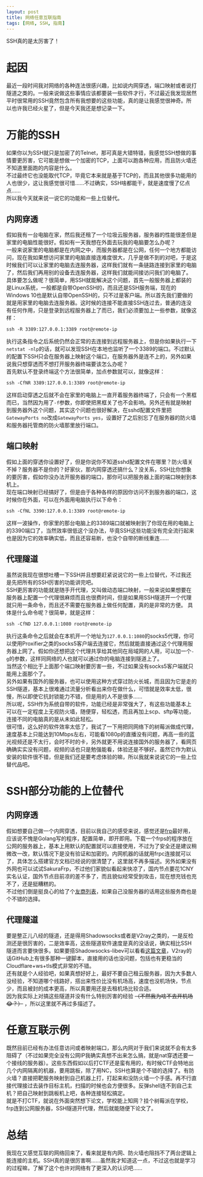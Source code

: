```yaml
---
layout: post
title: 网络任意互联指南
tags: [网络, SSH, 指南]
---
```


  SSH真的是太厉害了！<!--more-->     
  
# 起因
  最近一段时间我对网络的各种连法很感兴趣，比如说内网穿透，端口映射或者说打隧道之类的。一般来说做这些事情应该都要装一些软件才行，不过最近我发现居然平时很常用的SSH竟然包含所有我想要的这些功能，真的是让我感觉很神奇。所以也许我已经火星了，但是今天我还是想记录一下。   
  
# 万能的SSH
  如果你以为SSH就只是加密了的Telnet，那可真是大错特错，我感觉SSH想做的事情要更厉害，它可能是想做一个加密的TCP，上面可以跑各种应用，而且防火墙还不知道里面跑的内容是什么。   
  不过最终它也没能取代TCP，毕竟它本来就是基于TCP的，而且其他很多功能用的人也很少，这让我感觉很可惜……不过确实，SSH啥都能干，就是速度慢了亿点点……   
  所以我今天就来说一说它的功能和一些上位替代。   
## 内网穿透
  假如我有一台电脑在家，然后我还租了一个垃圾云服务器，服务器的性能很差但是家里的电脑性能很好。假如有一天我想在外面去玩我的电脑要怎么办呢？   
  一般来说家里的电脑都是在内网之中，而服务器都是在公网，任何一个地方都能访问，现在我如果想访问家里的电脑直接连难度很大，几乎是做不到的对吧，于是这时候我们可以让家里的电脑去连服务器，这样我们就有一条链路连接到家里的电脑了，然后我们再用别的设备去连服务器，这样我们就能间接访问我们的电脑了。   
  具体要怎么做呢？很简单，用SSH就能解决这个问题，首先一般服务器上都装的是Linux系统，一般都是自带OpenSSH的，而且还是SSH服务端，现在的Windows 10也是默认自带OpenSSH的，只不过是客户端。所以首先我们要做的就是用家里的电脑去连服务器。这时候的连接不能直接SSH连过去，普通的连没有任何作用，只是登录到远程服务器上了而已，我们必须要加上一些参数，就像这样：
```
ssh -R 3389:127.0.0.1:3389 root@remote-ip
```
  执行这条指令之后系统仍然会正常的去连接到远程服务器上，但是你如果执行一下`netstat -nlp`的话，就可以发现SSH在本地也监听了一个3389的端口。不过默认的配置下SSH只会在服务器上映射这个端口，在服务器外是连不上的，另外如果说我只想穿透而不想打开服务器终端要该怎么办呢？   
  首先默认不登录终端这个方法很简单，加点参数就可以，就像这样：
```
ssh -CfNR 3389:127.0.0.1:3389 root@remote-ip
```
  这样启动穿透之后就不会在家里的电脑上一直开着服务器终端了，只会有一个黑框而已，当然因为用了`-f`参数，你即使把黑框关了也不会影响。另外还有就是映射到服务器外这个问题，其实这个问题也很好解决，在sshd配置文件里把`GatewayPorts no`改成`GatewayPorts yes`，设置好了之后别忘了在服务器的防火墙和服务器托管商的防火墙那里放行端口。
## 端口映射
  假如上面的穿透你设置好了，但是你说你不知道sshd配置文件在哪里？防火墙关不掉？服务器不是你的？好家伙，那内网穿透还搞什么？没关系，SSH比你想象的要厉害，假如你没办法开服务器的端口，那你可以把服务器上面的端口映射到本机上。   
  现在端口映射已经搞好了，但是由于各种各样的原因你访问不到服务器的端口，这时候你在外面，可以在外面用电脑执行以下命令：
```
ssh -CfNL 3390:127.0.0.1:3389 root@remote-ip
```
  这样一波操作，你家里的那台电脑上的3389端口就被映射到了你现在用的电脑上的3390端口了，当然效率很低这个没办法，毕竟SSH这些功能没有完全流行起来也是因为它的效率确实低，而且还容易断，也没个自带的断线重连……    
## 代理隧道
  虽然说我现在很想吐槽一下SSH并且想要赶紧说说它的一些上位替代，不过我还是先把所有的SSH厉害的功能讲完吧。   
  SSH更厉害的功能就是随手开代理，又叫做动态端口映射，一般来说如果想要在服务器上配置一个代理很麻烦而且也很费时间，但是如果用SSH隧道开一个代理就只用一条命令，而且还不需要在服务器上做任何配置，真的是非常的方便。
  具体是什么命令呢？很简单，就是这样：
```
ssh -CfND 127.0.0.1:1080 root@remote-ip
```
  执行这条命令之后就会在本机开一个地址为`127.0.0.1:1080`的socks5代理，你可以使用Proxifier之类的socks5客户端去连接它，然后就能直接通过这个代理用服务器上网了。假如你还想把这个代理共享给其他同在局域网的人用，可以加一个`-g`的参数，这样同网络的人也就可以通过你的电脑连接到隧道上了。   
  当然这个相比于上面那个端口映射要厉害一些，不过如果没有socks5客户端就只能用上面那个了。   
  另外如果有国外的服务器，也可以使用这种方式穿过防火长城，而且因为它是走的SSH隧道，基本上很难通过流量分析看出来你在做什么，可惜就是效率太低，很慢，所以即使它抗封锁能力不错，但是用的人不是很多……   
  所以呢，SSH作为系统自带的软件，功能已经是非常强大了，有这些功能基本上可以在一定程度上无视防火墙，随便穿，轻松透，而且再加上scp、sftp等功能，连接不同的电脑真的是从未如此轻松。   
  很可惜，这么好的软件效率太低了，我试了一下用把同网络下的树莓派做成代理，速度基本上只能达到10Mbps左右，可能看1080p的直播没有问题，再高一些的蓝光视频还是不太行，会时不时的卡，另外就更不用说连接国外的服务器了，看网页确确实实没有问题，视频的话也只是勉强能看，体验还是不够好。虽然它作为默认安装的软件很不错，但是我们还是要考虑体验的嘛，所以我就来说说它的一些上位替代品吧。
  
# SSH部分功能的上位替代
## 内网穿透
  假如想要自己做一个内网穿透，目前以我自己的感受来说，感觉还是[frp](https://github.com/fatedier/frp)最好用，应该说不愧是Golang写的程序，配置简单，即开即用。下载一个frps的程序放在公网的服务器上，基本上用默认的配置就可以直接使用，不过为了安全还是建议稍微改一改，默认情况下是没有验证和加密的。内网机器的话就用frpc连接就可以了，具体怎么搭建官方文档已经说的很清楚了，这里就不再多描述。另外如果没有外网也可以试试SakuraFrp，不过他们家貌似看起来快凉了，国内节点要花1CNY实名认证，国外节点目前凉的差不多了，而且貌似经常受到攻击，现在想充钱也充不了，还是挺糟糕的。   
  不过他们倒是挺良心的给了个[友商列表](https://www.natfrp.com/peer_vendors.php)，如果自己没服务器的话用这些服务商也是个不错的选择。   
## 代理隧道
  要是整正儿八经的隧道，还是得用Shadowsocks或者是V2ray之类的，一是反检测还是很厉害的，二是效率高，这些隧道软件速度是真的没话说，确实相比SSH隧道而言要快很多。如果要搭Shadowsocks-libev可以看看[这篇文章](https://gfw.report/blog/ss_tutorial/zh/)，V2ray的话GitHub上有很多那种一键脚本，直接用的话也没问题，包括也有更稳当的Cloudflare+ws+tls模式非常的不错。   
  还有就是个人经验吧，如果真想好好上，最好不要自己租云服务器，因为大多数人没经验，不知道哪个线路好，搭出来性价比没有机场高，速度也没机场快，节点少，而且被封的成本更高，所以真要用还是去租机场比较合适。   
  因为我实际上对搞这些隧道并没有什么特别厉害的经验 ~~（不然我为啥不去开机场😂？）~~ ，所以这里就不再过多描述了。   

# 任意互联示例
  既然目前已经有办法任意访问或者映射端口，那么内网对于我们来说就不会有太多阻碍了（不过如果完全没有公网IP我确实真想不出来怎么搞，就是nat穿透还要一个接线的服务器）。这些东西假如以后打CTF还是蛮有用的，有时候CTF会特地出几个内网隔离的机器，要用跳板，除了用NC，SSH也算是个不错的选择了。有防火墙？直接把靶服务映射到自己机器上打，打起来和没防火墙一个手感。再不行直接代理接过去装作目标主机，扫描的时候也会方便很多。反弹shell连不到自己主机？把自己映射到跳板机上吧，各种连接轻松搞定。   
  就是不打CTF，就说在外面突然想下论文，学校能上知网？挂个树莓派在学校，frp连到公网服务器，SSH隧道开代理，然后就能随便下论文了。   
  
# 总结
  我现在又感觉互联的网络回来了，看来就是有内网、防火墙也阻挡不了两台逻辑上能连接的主机。SSH真的是很厉害啊……虽然我才知道这一点，不过这也就是学习的过程嘛，了解了这个也许对网络有了更深入的认识吧……
